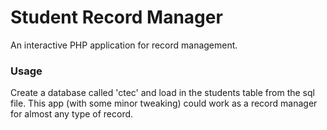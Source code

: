 # Student Record Manager

An interactive PHP application for record management.

### Usage
Create a database called 'ctec' and load in the students table from the sql file. This app (with some minor tweaking) could work as a record manager for almost any type of record.
